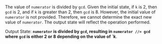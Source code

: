 The value of `numerator` is divided by `gcd`. Given the initial state, if `k` is 2, then `gcd` is 2, and if `k` is greater than 2, then `gcd` is 8. However, the initial value of `numerator` is not provided. Therefore, we cannot determine the exact new value of `numerator`. The output state will reflect the operation performed.

Output State: **`numerator` is divided by `gcd`, resulting in `numerator //= gcd` where `gcd` is either 2 or 8 depending on the value of `k**.